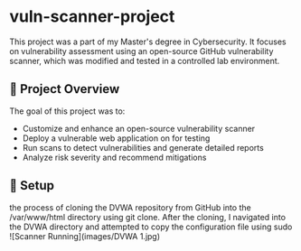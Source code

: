 # vuln-scanner-project
This project was a part of my Master's degree in Cybersecurity. It focuses on vulnerability assessment using an open-source GitHub vulnerability scanner, which was modified and tested in a controlled lab environment.

## 🔧 Project Overview

The goal of this project was to:
- Customize and enhance an open-source vulnerability scanner
- Deploy a vulnerable web application on for testing
- Run scans to detect vulnerabilities and generate detailed reports
- Analyze risk severity and recommend mitigations

## 📸 Setup
the process of cloning the DVWA repository from GitHub into the /var/www/html directory using git clone. After the cloning, I navigated into the DVWA directory and attempted to copy the configuration file using sudo
![Scanner Running](images/DVWA 1.jpg)

